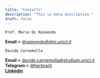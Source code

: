 ```yaml
---
title: "Contatti"
description: "This is meta description."
draft: false
---
```


```bash
Prof. Mario Di Raimondo
```
**Email**-> diraimondo@dmi.unict.it

```bash
Davide Carnemolla
```
**Email**-> davide.carnemolla@studium.unict.it \
**Telegram**-> [@herbrant](https://t.me/herbrant) \
[**Linkedin**](https://www.linkedin.com/in/davide-carnemolla/)